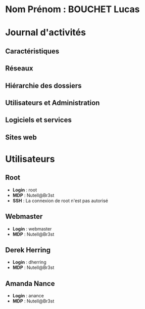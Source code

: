 # Nom Prénom : BOUCHET Lucas

# Journal d'activités


## Caractéristiques



## Réseaux



## Hiérarchie des dossiers



## Utilisateurs et Administration



## Logiciels et services



## Sites web

# Utilisateurs

## Root

- **Login** : root
- **MDP** : Nutell@Br3st
- **SSH** : La connexion de root n'est pas autorisé

## Webmaster

- **Login** : webmaster
- **MDP** : Nutell@Br3st

## Derek Herring

- **Login** : dherring
- **MDP** : Nutell@Br3st

## Amanda Nance

- **Login** : anance
- **MDP** : Nutell@Br3st
